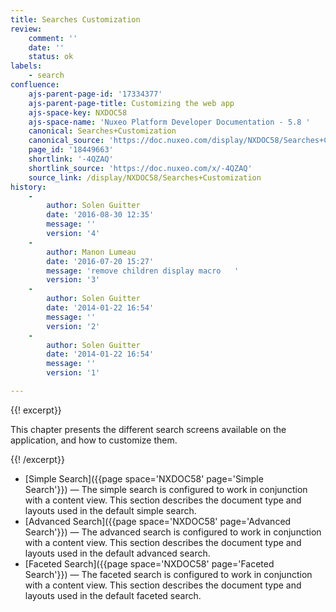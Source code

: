 ```yaml
---
title: Searches Customization
review:
    comment: ''
    date: ''
    status: ok
labels:
    - search
confluence:
    ajs-parent-page-id: '17334377'
    ajs-parent-page-title: Customizing the web app
    ajs-space-key: NXDOC58
    ajs-space-name: 'Nuxeo Platform Developer Documentation - 5.8 '
    canonical: Searches+Customization
    canonical_source: 'https://doc.nuxeo.com/display/NXDOC58/Searches+Customization'
    page_id: '18449663'
    shortlink: '-4QZAQ'
    shortlink_source: 'https://doc.nuxeo.com/x/-4QZAQ'
    source_link: /display/NXDOC58/Searches+Customization
history:
    - 
        author: Solen Guitter
        date: '2016-08-30 12:35'
        message: ''
        version: '4'
    - 
        author: Manon Lumeau
        date: '2016-07-20 15:27'
        message: 'remove children display macro   '
        version: '3'
    - 
        author: Solen Guitter
        date: '2014-01-22 16:54'
        message: ''
        version: '2'
    - 
        author: Solen Guitter
        date: '2014-01-22 16:54'
        message: ''
        version: '1'

---
```

{{! excerpt}}

This chapter presents the different search screens available on the application, and how to customize them.

{{! /excerpt}}

*   [Simple Search]({{page space='NXDOC58' page='Simple Search'}})&nbsp;&mdash;&nbsp;<span class="smalltext">The simple search is configured to work in conjunction with a content view. This section describes the document type and layouts used in the default simple search.</span>
*   [Advanced Search]({{page space='NXDOC58' page='Advanced Search'}})&nbsp;&mdash;&nbsp;<span class="smalltext">The advanced search is configured to work in conjunction with a content view. This section describes the document type and layouts used in the default advanced search.</span>
*   [Faceted Search]({{page space='NXDOC58' page='Faceted Search'}})&nbsp;&mdash;&nbsp;<span class="smalltext">The faceted search is configured to work in conjunction with a content view. This section describes the document type and layouts used in the default faceted search.</span>

&nbsp;